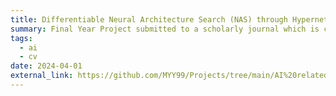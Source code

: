 ```yaml
---
title: Differentiable Neural Architecture Search (NAS) through Hypernetworks for Image Recognition
summary: Final Year Project submitted to a scholarly journal which is currently under review
tags:
  - ai
  - cv
date: 2024-04-01
external_link: https://github.com/MYY99/Projects/tree/main/AI%20related/FYP
---
```

